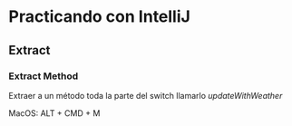# Practicando con IntelliJ

## Extract
### Extract Method
Extraer a un método toda la parte del switch
llamarlo _updateWithWeather_

MacOS: ALT + CMD + M

